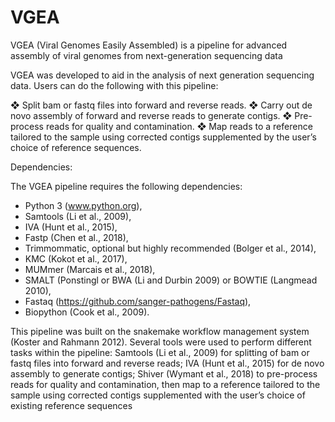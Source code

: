 # VGEA
VGEA (Viral Genomes Easily Assembled) is a pipeline for advanced assembly of viral genomes from next-generation sequencing data

VGEA was developed to aid in the analysis of next generation sequencing data. Users can do the following with this pipeline:

❖ Split bam or fastq files into forward and reverse reads. ❖ Carry out de novo assembly of forward and reverse reads to generate contigs. ❖ Pre-process reads for quality and contamination. ❖ Map reads to a reference tailored to the sample using corrected contigs supplemented by the user’s choice of reference sequences.

Dependencies: 

The VGEA pipeline requires the following dependencies:

* Python 3 (www.python.org),
* Samtools (Li et al., 2009), 
* IVA (Hunt et al., 2015),
* Fastp (Chen et al., 2018),
* Trimmommatic, optional but highly recommended (Bolger et al., 2014),
* KMC (Kokot et al., 2017),
* MUMmer (Marcais et al., 2018),
* SMALT (Ponstingl or BWA (Li and Durbin 2009) or BOWTIE (Langmead 2010),
* Fastaq (https://github.com/sanger-pathogens/Fastaq),
* Biopython (Cook et al., 2009).


This pipeline was built on the snakemake workflow management system (Koster and Rahmann 2012). Several tools were used to perform different tasks within the pipeline: Samtools (Li et al., 2009) for splitting of bam or fastq files into forward and reverse reads; IVA (Hunt et al., 2015) for de novo assembly to generate contigs; Shiver (Wymant et al., 2018) to pre-process reads for quality and contamination, then map to a reference tailored to the sample using corrected contigs supplemented with the user’s choice of existing reference sequences
